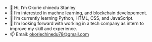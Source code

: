 - 👋 Hi, I’m Okorie chinedu Stanley
- 👀 I’m interested in machne learning, and blockchain developement.
- 🌱 I’m currently learning Python, HTML, CSS, and JavaScript.
- 💞️ I’m looking forward with working in a tech company as intern to improve my skill and experience.
- 📫 Email: okoriechinedu78@gmail.com
